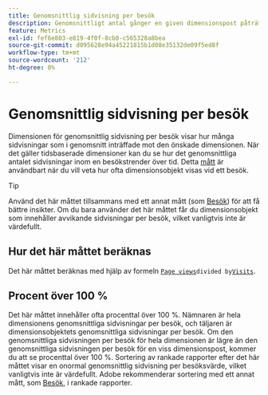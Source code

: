 ```yaml
---
title: Genomsnittlig sidvisning per besök
description: Genomsnittligt antal gånger en given dimensionspost påträffades vid ett besök.
feature: Metrics
exl-id: fef6e803-e819-4f0f-8cb0-c565328a8bea
source-git-commit: d095628e94a45221815b1d08e35132de09f5ed8f
workflow-type: tm+mt
source-wordcount: '212'
ht-degree: 0%

---
```


# Genomsnittlig sidvisning per besök

Dimensionen för genomsnittlig sidvisning per besök visar hur många sidvisningar som i genomsnitt inträffade mot den önskade dimensionen. När det gäller tidsbaserade dimensioner kan du se hur det genomsnittliga antalet sidvisningar inom en besökstrender över tid. Detta [mått](overview.md) är användbart när du vill veta hur ofta dimensionsobjekt visas vid ett besök.

>[!TIP]
>
>Använd det här måttet tillsammans med ett annat mått (som [Besök](visits.md)) för att få bättre insikter. Om du bara använder det här måttet får du dimensionsobjekt som innehåller avvikande sidvisningar per besök, vilket vanligtvis inte är värdefullt.

## Hur det här måttet beräknas

Det här måttet beräknas med hjälp av formeln [`Page views`](page-views.md)` divided by `[`Visits`](visits.md).

## Procent över 100 %

Det här måttet innehåller ofta procenttal över 100 %. Nämnaren är hela dimensionens genomsnittliga sidvisningar per besök, och täljaren är dimensionsobjektets genomsnittliga sidvisningar per besök. Om den genomsnittliga sidvisningen per besök för hela dimensionen är lägre än den genomsnittliga sidvisningen per besök för en viss dimensionspost, kommer du att se procenttal över 100 %. Sortering av rankade rapporter efter det här måttet visar en onormal genomsnittlig sidvisning per besöksvärde, vilket vanligtvis inte är värdefullt. Adobe rekommenderar sortering med ett annat mått, som [Besök](visits.md), i rankade rapporter.
